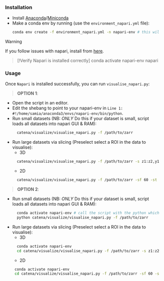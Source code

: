 ### Installation

- Install [Anaconda](https://docs.anaconda.com/free/anaconda/install/index.html)/[Miniconda](https://docs.anaconda.com/free/miniconda/miniconda-install/)
- Make a conda env by running (use the `environment_napari.yml` file):
  ```bash
  conda env create -f environment_napari.yml -n napari-env # this will install the particular napari version as mentioned in the yml
  ```

> [!WARNING]  
> If you follow issues with napari, install from [here](https://napari.org/stable/tutorials/fundamentals/installation).

> [!Verify Napari is installed correctly]
> conda activate napari-env
> napari

### Usage

Once `Napari` is installed successfully, you can run `visualise_napari.py`:

> **OPTION 1**:
- Open the script in an editor.
- Edit the shebang to point to your napari-env in `Line 1: #!/home/samia/anaconda3/envs/napari-env/bin/python`.
- Run small datasets (NB: *ONLY* Do this if your dataset is small, script loads all datasets into napari GUI & RAM):
  ```bash
    catena/visualize/visualise_napari.py -f /path/to/zarr 
  ```
- Run large datasets via slicing (Preselect select a ROI in the data to visualise):
  - 3D
  ```bash
    catena/visualize/visualise_napari.py -f /path/to/zarr -s z1:z2,y1:y2,x1:x2 #3D
  ```
  - 2D
  ```bash
    catena/visualize/visualise_napari.py -f /path/to/zarr -sf 60 -st 150 #2D slices 60 to 150 across all datasets
  ```
> **OPTION 2**:
- Run small datasets (NB: *ONLY* Do this if your dataset is small, script loads all datasets into napari GUI & RAM):
  ```bash
    conda activate napari-env # call the script with the python which has napari
    python catena/visualize/visualise_napari.py -f /path/to/zarr 
  ```
- Run large datasets via slicing (Preselect select a ROI in the data to visualise):
  - 3D
  ```bash
    conda activate napari-env
    cd catena/visualize/visualise_napari.py -f /path/to/zarr -s z1:z2,y1:y2,x1:x2 #3D
  ```
  - 2D
  ```bash
   conda activate napari-env
   cd catena/visualize/visualise_napari.py -f /path/to/zarr -sf 60 -st 150 #2D slices 60 to 150 across all datasets
  ```
